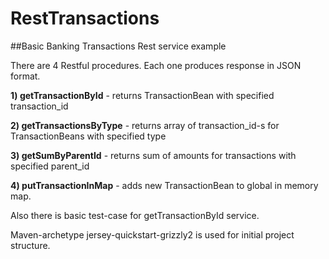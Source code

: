 # RestTransactions
##Basic Banking Transactions Rest service example

There are 4 Restful procedures. Each one produces response in JSON format.

**1) getTransactionById** - returns TransactionBean with specified transaction_id

**2) getTransactionsByType** - returns array of transaction_id-s for TransactionBeans with specified type

**3) getSumByParentId** - returns sum of amounts for transactions with specified parent_id

**4) putTransactionInMap** - adds new TransactionBean to global in memory map.

Also there is basic test-case for getTransactionById service.

Maven-archetype jersey-quickstart-grizzly2 is used for initial project structure.

